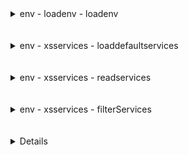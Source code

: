<details>

<summary>env - loadenv - loadenv</summary>

</br>

![alt text](../../images/approuter/env/IMG27.PNG)

</br>

</details>

</br>
</br>

<details>

<summary>env - xsservices - loaddefaultservices</summary>

</br>

![alt text](../../images/approuter/env/IMG1.PNG)

</br>

</details>

</br>
</br>


<details>

<summary>env - xsservices - readservices</summary>

</br>

![alt text](../../images/approuter/env/IMG22.PNG)

</br>

![alt text](../../images/approuter/env/IMG23.PNG)

</br>

![alt text](../../images/approuter/env/IMG12.PNG)

</br>

![alt text](../../images/approuter/env/IMG13.PNG)

</br>

</details>

</br>
</br>

<details>

<summary>env - xsservices - filterServices</summary>

</br>

![alt text](../../images/approuter/env/IMG29.PNG)

</br>

</details>

</br>
</br>

<details>

</br>
</br>

<details>

<summary>env - cfservice - readCFServices</summary>

</br>

![alt text](../../images/approuter/env/IMG28.PNG)

</br>

</details>

</br>
</br>

<details>

<summary>env - servicebindingservice - readservicebindingservices</summary>

</br>

![alt text](../../images/approuter/env/IMG9.PNG)

</br>

## Testing

![alt text](../../images/approuter/env/IMG6.PNG)

</br>

![alt text](../../images/approuter/env/IMG7.PNG)

</br>

![alt text](../../images/approuter/env/IMG8.PNG)

</br>

</details>

</br>
</br>

<details>

<summary>env - servicebindingservice - readfiles</summary>

</br>

![alt text](../../images/approuter/env/IMG2.PNG)

</br>

#### Testing

</br>

![alt text](../../images/approuter/env/IMG3.PNG)

</br>

![alt text](../../images/approuter/env/IMG4.PNG)

</br>

![alt text](../../images/approuter/env/IMG5.PNG)

</br>

</details>


</br>
</br>

<details>

<summary>env - k8sservice - readk8sservices</summary>

</br>

![alt text](../../images/approuter/env/IMG10.PNG)

</br>

#### Testing

</br>

![alt text](../../images/approuter/env/IMG11.PNG)

</br>

![alt text](../../images/approuter/env/IMG12.PNG)

</br>

![alt text](../../images/approuter/env/IMG13.PNG)

</br>

![alt text](../../images/approuter/env/IMG14.PNG)

</br>

</details>

</br>
</br>

<details>

<summary>env - k8sservice - readSecrets</summary>

</br>

![alt text](../../images/approuter/env/IMG15.PNG)

</br>

</details>

</br>
</br>

<details>

<summary>env - k8sservice - readServiceInstances</summary>

</br>

![alt text](../../images/approuter/env/IMG16.PNG)

</br>

</details>

</br>
</br>

<details>

<summary>env - k8sservice - readInstance</summary>

</br>

![alt text](../../images/approuter/env/IMG17.PNG)

</br>

</details>

</br>
</br>

<details>

<summary>env - k8sservice - readFiles</summary>

</br>

![alt text](../../images/approuter/env/IMG18.PNG)

</br>

</details>

</br>
</br>

<details>

<summary>env - k8sservice - readFileContent</summary>

</br>

![alt text](../../images/approuter/env/IMG19.PNG)

</br>

</details>

</br>
</br>

<details>

<summary>env - k8sservice - isJsonOject</summary>

</br>

![alt text](../../images/approuter/env/IMG20.PNG)

</br>

</details>

</br>
</br>

<details>

<summary>env - k8sservice - parseTags</summary>

</br>

![alt text](../../images/approuter/env/IMG21.PNG)

</br>

</details>

</br>
</br>

<details>

<summary>env - cacert - loadcCertificates</summary>

</br>

![alt text](../../images/approuter/env/IMG24.PNG)

</br>

#### Testing

</br>

![alt text](../../images/approuter/env/IMG25.PNG)

</br>

![alt text](../../images/approuter/env/IMG26.PNG)

</br>

</details>

